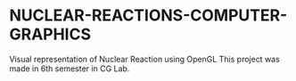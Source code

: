 # NUCLEAR-REACTIONS-COMPUTER-GRAPHICS
Visual representation of Nuclear Reaction using OpenGL
This project was made in 6th semester in CG Lab.
